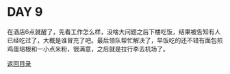 
# DAY 9

在酒店6点就醒了，先看工作怎么样，没啥大问题之后下楼吃饭，结果被告知有人已经吃过了，大概是谁冒充了吧。最后领队帮忙解决了，早饭吃的还不错有面包煎鸡蛋培根和一小点米粉，很满意，之后就是拉行李去机场了。



[返回目录](README.md)
